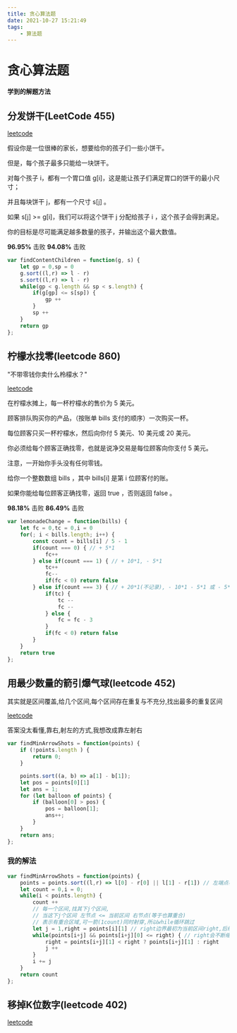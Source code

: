 ```yaml
---
title: 贪心算法题
date: 2021-10-27 15:21:49
tags: 
    - 算法题
---
```


# 贪心算法题

__学到的解题方法__


## 分发饼干(LeetCode 455)

[leetcode](https://leetcode-cn.com/problems/assign-cookies/)

假设你是一位很棒的家长，想要给你的孩子们一些小饼干。

但是，每个孩子最多只能给一块饼干。

对每个孩子 i，都有一个胃口值 g[i]，这是能让孩子们满足胃口的饼干的最小尺寸；

并且每块饼干 j，都有一个尺寸 s[j] 。

如果 s[j] >= g[i]，我们可以将这个饼干 j 分配给孩子 i ，这个孩子会得到满足。

你的目标是尽可能满足越多数量的孩子，并输出这个最大数值。

__96.95%__ 击败
__94.08%__ 击败
```js
var findContentChildren = function(g, s) {
    let gp = 0,sp = 0
    g.sort((l,r) => l - r)
    s.sort((l,r) => l - r)
    while(gp < g.length && sp < s.length) {
        if(g[gp] <= s[sp]) {
            gp ++
        }
        sp ++
    }
    return gp
};
```

## 柠檬水找零(leetcode 860)

"不带零钱你卖什么柃檬水？"

[leetcode](https://leetcode-cn.com/problems/lemonade-change/)

在柠檬水摊上，每一杯柠檬水的售价为 5 美元。

顾客排队购买你的产品，（按账单 bills 支付的顺序）一次购买一杯。

每位顾客只买一杯柠檬水，然后向你付 5 美元、10 美元或 20 美元。

你必须给每个顾客正确找零，也就是说净交易是每位顾客向你支付 5 美元。

注意，一开始你手头没有任何零钱。

给你一个整数数组 bills ，其中 bills[i] 是第 i 位顾客付的账。

如果你能给每位顾客正确找零，返回 true ，否则返回 false 。

__98.18%__ 击败
__86.49%__ 击败

```js
var lemonadeChange = function(bills) {
    let fc = 0,tc = 0,i = 0
    for(; i < bills.length; i++) {
        const count = bills[i] / 5 - 1
        if(count === 0) { // + 5*1
            fc++
        } else if(count === 1) { // + 10*1, - 5*1
            tc++
            fc--
            if(fc < 0) return false
        } else if(count === 3) { // + 20*1(不记录), - 10*1 - 5*1 或 - 5*3
            if(tc) {
                tc --
                fc --
            } else {
                fc = fc - 3
            }
            if(fc < 0) return false
        }
    }
    return true
};
```

## 用最少数量的箭引爆气球(leetcode 452)

其实就是区间覆盖,给几个区间,每个区间存在重复与不充分,找出最多的重复区间

[leetcode](https://leetcode-cn.com/problems/minimum-number-of-arrows-to-burst-balloons/)

答案没太看懂,靠右,射左的方式,我想改成靠左射右

```js
var findMinArrowShots = function(points) {
    if (!points.length ) {
        return 0;
    }

    points.sort((a, b) => a[1] - b[1]);
    let pos = points[0][1]
    let ans = 1;
    for (let balloon of points) {
        if (balloon[0] > pos) {
            pos = balloon[1];
            ans++;
        }
    }
    return ans;
};
```

### 我的解法
```js
var findMinArrowShots = function(points) {
    points = points.sort((l,r) => l[0] - r[0] || l[1] - r[1]) // 左端点相等要按右端点最小的来
    let count = 0,i = 0;
    while(i < points.length) {
        count ++
        // 每一个区间,找其下j个区间,
        // 当这下j个区间 左节点 <= 当前区间 右节点(等于也算重合)
        // 表示有重合区域,可一箭(1count)同时射穿,所以while循环跳过
        let j = 1,right = points[i][1] // right边界最初为当前区间right,后续为了穿过重复区间
        while(points[i+j] && points[i+j][0] <= right) { // right会不断缩小
            right = points[i+j][1] < right ? points[i+j][1] : right
            j ++
        }
        i += j
    }
    return count
};
```

## 移掉K位数字(leetcode 402)

[leetcode](https://www.algomooc.com/algocamp2)
